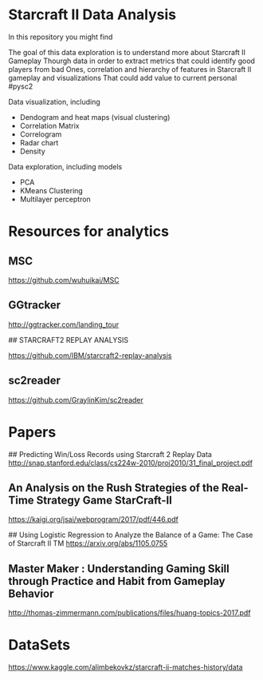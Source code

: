 # Starcraft II Data Analysis
In this repository you might find 

The goal of this data exploration is to understand more about Starcraft II Gameplay
Thourgh data in order to extract metrics that could identify good players from bad
Ones, correlation and hierarchy of features in Starcraft II gameplay and visualizations
That could add value to current personal #pysc2 

Data visualization, including

 - Dendogram and heat maps (visual clustering)
 - Correlation Matrix
 - Correlogram
 - Radar chart
 - Density



Data exploration, including models
 - PCA
 - KMeans Clustering
 - Multilayer perceptron




# Resources for analytics 

## MSC

https://github.com/wuhuikai/MSC

## GGtracker 

http://ggtracker.com/landing_tour

## STARCRAFT2 REPLAY ANALYSIS

https://github.com/IBM/starcraft2-replay-analysis

## sc2reader
https://github.com/GraylinKim/sc2reader


# Papers 

## Predicting Win/Loss Records using Starcraft 2 Replay Data
http://snap.stanford.edu/class/cs224w-2010/proj2010/31_final_project.pdf

## An Analysis on the Rush Strategies of the Real-Time Strategy Game StarCraft-II
https://kaigi.org/jsai/webprogram/2017/pdf/446.pdf

## Using Logistic Regression to Analyze the Balance of a Game: The Case of Starcraft II TM
https://arxiv.org/abs/1105.0755

## Master Maker : Understanding Gaming Skill through Practice and Habit from Gameplay Behavior
http://thomas-zimmermann.com/publications/files/huang-topics-2017.pdf

# DataSets
https://www.kaggle.com/alimbekovkz/starcraft-ii-matches-history/data